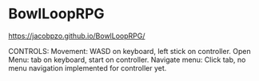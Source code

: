 # BowlLoopRPG

https://jacobpzo.github.io/BowlLoopRPG/

CONTROLS:
Movement: WASD on keyboard, left stick on controller.
Open Menu: tab on keyboard, start on controller.
Navigate menu: Click tab, no menu navigation implemented for controller yet.
